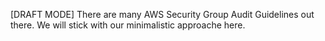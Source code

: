 [DRAFT MODE]
There are many AWS Security Group Audit Guidelines out there. We will stick
with our minimalistic approache here.
